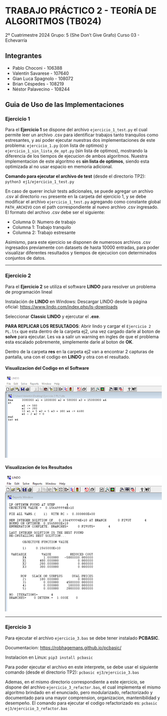 # TRABAJO PRÁCTICO 2 - TEORÍA DE ALGORITMOS (TB024)

2º Cuatrimestre 2024
Grupo: 5 (She Don’t Give Grafo)
Curso 03 - Echevarría

## Integrantes

- Pablo Choconi - 106388
- Valentín Savarese - 107640
- Gian Luca Spagnolo - 108072
- Brian Céspedes - 108219
- Néstor Palavecino - 108244

## Guia de Uso de las Implementaciones

### Ejercicio 1

Para el **Ejercicio 1** se dispone del archivo `ejercicio_1_test.py` el cual permite leer un archivo .csv para identificar trabajos tanto tranquilos como estresantes, y asi poder ejecutar nuestras dos implementaciones de este problema: `ejercicio_1.py` (con lista de optimos) y `ejercicio_1_sin_lista_de_opt.py` (sin lista de optimos), mostrando la diferencia de los tiempos de ejecucion de ambos algoritmos. Nuestra implementacion de este algoritmo es **sin lista de optimos**, siendo esta optimizada al no usar espacio en memoria adicional.

**Comando para ejecutar el archivo de test** (desde el directorio TP2): `python3 ej1/ejercicio_1_test.py`

En caso de querer incluir tests adicionales, se puede agregar un archivo .csv al directorio `res` presente en la carpeta del ejercicio 1, y se debe modificar el archivo `ejercicio_1_test.py` agregando como constante global `PATH_ARCHIVO` con el path correspondiente al nuevo archivo .csv ingresado. El formato del archivo .csv debe ser el siguiente:

- Columna 0: Numero de trabajo
- Columna 1: Trabajo tranquilo
- Columna 2: Trabajo estresante

Asimismo, para este ejercicio se disponen de numerosos archivos .csv ingresados previamente con datasets de hasta 10000 entradas, para poder visualizar diferentes resultados y tiempos de ejecucion con determinados conjuntos de datos.

---

### Ejercicio 2

Para el **Ejercicio 2** se utiliza el software **LINDO** para resolver un problema de programación lineal

Instalación de **LINDO** en Windows: Descargar LINDO desde la página oficial: <https://www.lindo.com/index.php/ls-downloads>

Seleccionar **Classic LINDO** y ejercutar el **.exe**.

**PARA REPLICAR LOS RESULTADOS**: Abrir lindo y cargar el `Ejercicio 2 PL.ltx` que esta dentro de la carpeta ej2, una vez cargado darle al boton de **solve** para ejecutar. Les va a salir un warning en ingles de que el problema esta escalado pobremente, simplemente darle al boton de **OK**.

Dentro de la carpeta **res** en la carpeta ej2 van a encontrar 2 capturas de pantalla, una con el codigo en **LINDO** y otra con el resultado.

#### Visualizacion del Codigo en el Software

![img](ej2/res/lindo_variables_pantalla.png)

#### Visualizacion de los Resultados

![img](ej2/res/lindo_resultado.png)

---

### Ejercicio 3

Para ejecutar el archivo `ejercicio_3.bas` se debe tener instalado **PCBASIC**.

Documentacion: <https://robhagemans.github.io/pcbasic/>

Instalacion en Linux: `pip3 install pcbasic`

Para poder ejecutar el archivo en este interprete, se debe usar el siguiente comando (desde el directorio TP2): `pcbasic ej3/ejercicio_3.bas`

Ademas, en el mismo directorio correspondiente a este ejercicio, se dispone del archivo `ejercicio_3_refactor.bas`, el cual implementa el mismo algoritmo brindado en el enunciado, pero modularizado, refactorizado y documentado para una mayor comprension, organizacion, mantenibilidad y desempeño. El comando para ejecutar el codigo refactorizado es: `pcbasic ej3/ejercicio_3_refactor.bas`

